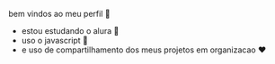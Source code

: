 bem vindos ao meu perfil 💝

- estou estudando o alura 📖
- uso o javascript 📱
- e uso de compartilhamento dos meus projetos em organizacao ❤️

<!---
1137698305/1137698305 is a ✨ special ✨ repository because its `README.md` (this file) appears on your GitHub profile.
You can click the Preview link to take a look at your changes.
--->
